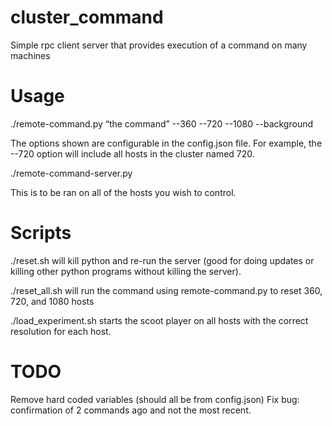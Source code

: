 cluster_command
===============
Simple rpc client server that provides execution of a command on many machines

Usage
=====
./remote-command.py “the command” --360 --720 --1080 --background

The options shown are configurable in the config.json file. For example, the --720 option will include all hosts in the cluster named 720.


./remote-command-server.py

This is to be ran on all of the hosts you wish to control.

Scripts
=====
./reset.sh 
will kill python and re-run the server (good for doing updates or killing other python programs without killing the server).

./reset_all.sh
will run the command using remote-command.py to reset 360, 720, and 1080 hosts

./load_experiment.sh
starts the scoot player on all hosts with the correct resolution for each host.


TODO
====
Remove hard coded variables (should all be from config.json)
Fix bug: confirmation of 2 commands ago and not the most recent.
